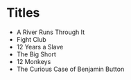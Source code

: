 # Titles* A River Runs Through It* Fight Club* 12 Years a Slave* The Big Short* 12 Monkeys* The Curious Case of Benjamin Button
